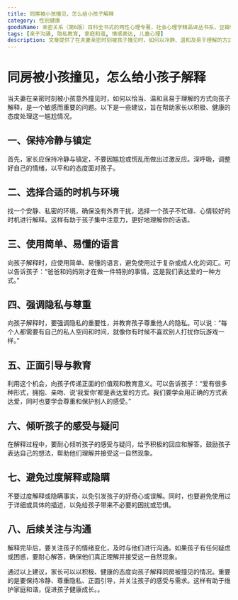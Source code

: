 ```yaml
---
title: 同房被小孩撞见，怎么给小孩子解释
category: 性别健康
goodsName: 亲密关系（第6版）百科全书式的两性心理专著，社会心理学精品译丛书系，豆瓣9.3分，津巴多和彭凯平专文推荐
tags: [亲子沟通, 隐私教育, 家庭和谐, 情感表达, 儿童心理]
description: 文章提供了在夫妻亲密时刻被孩子撞见时，如何以冷静、温和及易于理解的方式向孩子解释的建议，强调了隐私教育、尊重他人以及正面引导孩子理解爱与关系的重要性，旨在维护家庭和谐并促进孩子健康成长。
---
```

# 同房被小孩撞见，怎么给小孩子解释

当夫妻在亲密时刻被小孩意外撞见时，如何以恰当、温和且易于理解的方式向孩子解释，是一个敏感而重要的问题。以下是一些建议，旨在帮助家长以积极、健康的态度处理这一尴尬情况。

## 一、保持冷静与镇定

首先，家长应保持冷静与镇定，不要因尴尬或慌乱而做出过激反应。深呼吸，调整好自己的情绪，以平和的态度面对孩子。

## 二、选择合适的时机与环境

找一个安静、私密的环境，确保没有外界干扰，选择一个孩子不忙碌、心情较好的时机进行解释。这样有助于孩子集中注意力，更好地理解你的话语。

## 三、使用简单、易懂的语言

向孩子解释时，应使用简单、易懂的语言，避免使用过于复杂或成人化的词汇。可以告诉孩子：“爸爸和妈妈刚才在做一件特别的事情，这是我们表达爱的一种方式。”

## 四、强调隐私与尊重

向孩子解释时，要强调隐私的重要性，并教育孩子尊重他人的隐私。可以说：“每个人都需要有自己的私人空间和时间，就像你有时候不喜欢别人打扰你玩游戏一样。”

## 五、正面引导与教育

利用这个机会，向孩子传递正面的价值观和教育意义。可以告诉孩子：“爱有很多种形式，拥抱、亲吻、说‘我爱你’都是表达爱的方式。我们要学会用正确的方式表达爱，同时也要学会尊重和保护别人的感受。”

## 六、倾听孩子的感受与疑问

在解释过程中，要耐心倾听孩子的感受与疑问，给予积极的回应和解答。鼓励孩子表达自己的想法，帮助他们理解并接受这一自然现象。

## 七、避免过度解释或隐瞒

不要过度解释或隐瞒事实，以免引发孩子的好奇心或误解。同时，也要避免使用过于详细或具体的描述，以免给孩子带来不必要的困扰或恐惧。

## 八、后续关注与沟通

解释完毕后，要关注孩子的情绪变化，及时与他们进行沟通。如果孩子有任何疑虑或困惑，要耐心解答，确保他们真正理解并接受这一自然现象。

通过以上建议，家长可以以积极、健康的态度向孩子解释同房被撞见的情况。重要的是要保持冷静、尊重隐私、正面引导，并关注孩子的感受与需求。这样有助于维护家庭和谐，促进孩子健康成长。。